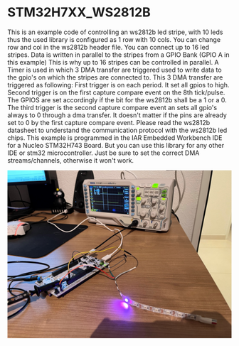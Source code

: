 # STM32H7XX_WS2812B

This is an example code of controlling an ws2812b led stripe, 
with 10 leds thus the used library is configured as 1 row with 10
cols. You can change row and col in the ws2812b header file.
You can connect up to 16 led stripes. Data is written in
parallel to the stripes from a GPIO Bank (GPIO A in this example)
This is why up to 16 stripes can be controlled in parallel.
A Timer is used in which 3 DMA transfer are triggered used to 
write data to the gpio's on which the stripes are connected to.
This 3 DMA transfer are triggered as following:
First trigger is on each period. It set all gpios to high.
Second trigger is on the first capture compare event on the 8th
tick/pulse. The GPIOS are set accordingly if the bit for the
ws2812b shall be a 1 or a 0. 
The third trigger is the second capture compare event an sets
all gpio's always to 0 through a dma transfer. It doesn't matter
if the pins are already set to 0 by the first capture compare
event.
Please read the ws2812b datasheet to understand the communication
protocol with the ws2812b led chips.
This example is programmed in the IAR Embedded Workbench IDE for
a Nucleo STM32H743 Board. 
But you can use this library for any other IDE or stm32 
microcontroller. Just be sure to set the correct DMA
streams/channels, otherwise it won't work.

![VW Bulli 2](./led.jpg)